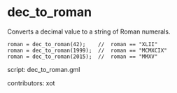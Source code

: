 dec_to_roman
============

Converts a decimal value to a string of Roman numerals.

    roman = dec_to_roman(42);    //  roman == "XLII"
    roman = dec_to_roman(1999);  //  roman == "MCMXCIX"
    roman = dec_to_roman(2015);  //  roman == "MMXV"

script: dec_to_roman.gml

contributors: xot
